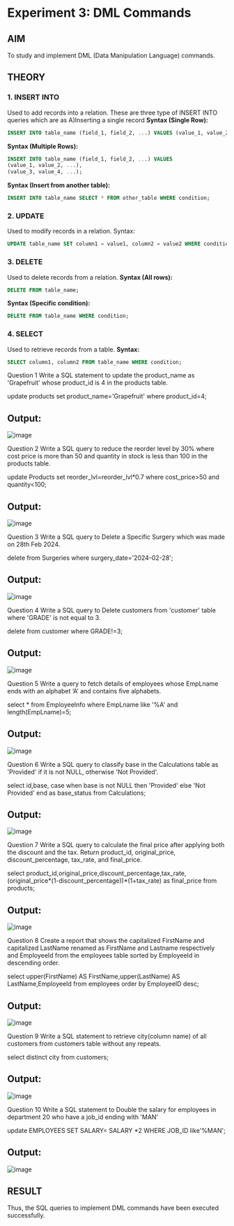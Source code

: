 # Experiment 3: DML Commands

## AIM
To study and implement DML (Data Manipulation Language) commands.

## THEORY

### 1. INSERT INTO
Used to add records into a relation.
These are three type of INSERT INTO queries which are as
A)Inserting a single record
**Syntax (Single Row):**
```sql
INSERT INTO table_name (field_1, field_2, ...) VALUES (value_1, value_2, ...);
```
**Syntax (Multiple Rows):**
```sql
INSERT INTO table_name (field_1, field_2, ...) VALUES
(value_1, value_2, ...),
(value_3, value_4, ...);
```
**Syntax (Insert from another table):**
```sql
INSERT INTO table_name SELECT * FROM other_table WHERE condition;
```
### 2. UPDATE
Used to modify records in a relation.
Syntax:
```sql
UPDATE table_name SET column1 = value1, column2 = value2 WHERE condition;
```
### 3. DELETE
Used to delete records from a relation.
**Syntax (All rows):**
```sql
DELETE FROM table_name;
```
**Syntax (Specific condition):**
```sql
DELETE FROM table_name WHERE condition;
```
### 4. SELECT
Used to retrieve records from a table.
**Syntax:**
```sql
SELECT column1, column2 FROM table_name WHERE condition;
```


Question 1
Write a SQL statement to update the product_name as 'Grapefruit' whose product_id is 4 in the products table.

update products
set product_name='Grapefruit'
where product_id=4;

## Output:
![image](https://github.com/user-attachments/assets/4d2534ab-7446-4405-960d-7765406df49f)


Question 2
Write a SQL query to reduce the reorder level by 30% where cost price is more than 50 and quantity in stock is less than 100 in the products table.

update Products
set reorder_lvl=reorder_lvl*0.7
where cost_price>50 and quantity<100;

## Output:
![image](https://github.com/user-attachments/assets/8b416d0c-dbbd-41af-8c80-ea594f7e49a6)


Question 3
Write a SQL query to Delete a Specific Surgery which was made on 28th Feb 2024.

delete from Surgeries 
where surgery_date='2024-02-28';

## Output:
![image](https://github.com/user-attachments/assets/bae9dbf7-2c92-44df-832a-39dbf8abbfb4)

Question 4
Write a SQL query to Delete customers from 'customer' table where 'GRADE' is not equal to 3.

delete from customer
where GRADE!=3;

## Output:
![image](https://github.com/user-attachments/assets/75d2e18f-a81e-4ac8-a796-020917adfd7e)


Question 5
Write a query to fetch details of employees whose EmpLname ends with an alphabet ‘A’ and contains five alphabets.

select * from EmployeeInfo 
where EmpLname like '%A' and length(EmpLname)=5;

## Output:
![image](https://github.com/user-attachments/assets/a15fb95d-6743-4981-9014-0be76035db44)


Question 6
Write a SQL query to classify base in the Calculations table as 'Provided' if it is not NULL, otherwise 'Not Provided'.

select id,base,
case when base is not NULL then 'Provided'
else 'Not Provided'
end as base_status
from Calculations;

## Output:
![image](https://github.com/user-attachments/assets/4387bbce-385d-4310-805e-02615d16ecb3)


Question 7
Write a SQL query to calculate the final price after applying both the discount and the tax. Return product_id, original_price, discount_percentage, tax_rate, and final_price.

select product_id,original_price,discount_percentage,tax_rate,(original_price*(1-discount_percentage))*(1+tax_rate) as final_price
from products;

## Output:
![image](https://github.com/user-attachments/assets/7a6b02c7-1d2c-43cd-bc25-32703c525786)


Question 8
Create a report that shows the capitalized FirstName and capitalized LastName renamed as FirstName and Lastname respectively and EmployeeId from the employees table sorted by EmployeeId in descending order.

select upper(FirstName) AS FirstName,upper(LastName) AS LastName,EmployeeId
from employees
order by EmployeeID desc;

## Output:
![image](https://github.com/user-attachments/assets/f6ca425e-359a-4bb1-b953-b14f5edecbcf)


Question 9
Write a SQL statement to retrieve city(column name) of all customers from customers table without any repeats.

select distinct city from customers;

## Output:
![image](https://github.com/user-attachments/assets/f7c9016f-37a3-46b4-837e-a340d8bc3912)

Question 10
Write a SQL statement to Double the salary for employees in department 20 who have a job_id ending with 'MAN'

update EMPLOYEES
SET SALARY= SALARY *2
WHERE JOB_ID like'%MAN';

## Output:
![image](https://github.com/user-attachments/assets/848a5e53-571f-4896-b2d0-01e997732aa8)


## RESULT
Thus, the SQL queries to implement DML commands have been executed successfully.

